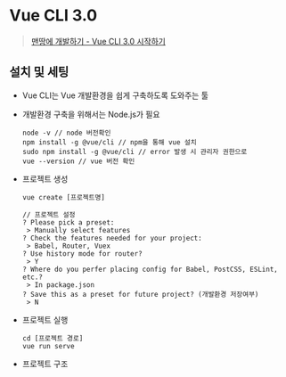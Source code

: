 # Vue CLI 3.0

> <a href="https://youtu.be/G6rhxMuqnhU">맨땅에 개발하기 - Vue CLI 3.0 시작하기</a>

## 설치 및 세팅

- Vue CLI는 Vue 개발환경을 쉽게 구축하도록 도와주는 툴

- 개발환경 구축을 위해서는 Node.js가 필요

  ```
  node -v // node 버전확인
  npm install -g @vue/cli // npm을 통해 vue 설치
  sudo npm install -g @vue/cli // error 발생 시 관리자 권한으로 
  vue --version // vue 버전 확인
  ```

- 프로젝트 생성

  ```
  vue create [프로젝트명]
  
  // 프로젝트 설정
  ? Please pick a preset: 
   > Manually select features
  ? Check the features needed for your project:
   > Babel, Router, Vuex
  ? Use history mode for router?
   > Y
  ? Where do you perfer placing config for Babel, PostCSS, ESLint, etc.?
   > In package.json
  ? Save this as a preset for future project? (개발환경 저장여부)
   > N
  ```

- 프로젝트 실행

  ```
  cd [프로젝트 경로]
  vue run serve
  ```

- 프로젝트 구조

  ```
  
  ```

  